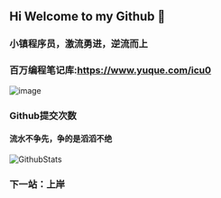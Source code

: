 ## Hi Welcome to my Github 👋

### 小镇程序员，激流勇进，逆流而上

### 百万编程笔记库:https://www.yuque.com/icu0

![image](https://user-images.githubusercontent.com/84832795/212478754-bb2b6468-c2ef-486b-ae8b-a79a0faf715d.png)
<br/>

### Github提交次数<br/>
#### 流水不争先，争的是滔滔不绝<br/>
![GithubStats](https://github-readme-stats.vercel.app/api?username=JnaCoding&show_icons=true&theme=dark&count_private=true)
<!-- github使用语言 -->
<!-- ![Most Used Languages](https://github-readme-stats.vercel.app/api/top-langs/?username=JnaCoding&theme=dark&layout=compact) -->
### 下一站：上岸
